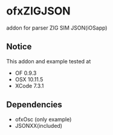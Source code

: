 # ofxZIGJSON

addon for parser ZIG SIM JSON(iOSapp)

## Notice
This addon and example tested at

* OF 0.9.3
* OSX 10.11.5
* XCode 7.3.1

## Dependencies

* ofxOsc (only example)
* JSONXX(included)
